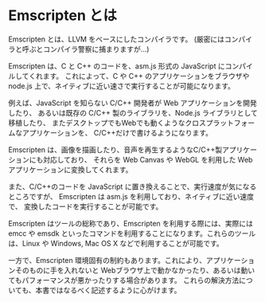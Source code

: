 # Emscripten とは 

Emscripten とは、LLVM をベースにしたコンパイラです。
(厳密にはコンパイラと呼ぶとコンパイラ警察に捕まりますが...)

Emscripten は、C と C++ のコードを、asm.js 形式の JavaScript にコンパイルしてくれます。
これによって、C や C++ のアプリケーションをブラウザや node.js 上で、ネイティブに近い速さで実行することが可能になります。

例えば、JavaScript を知らない C/C++ 開発者が Web アプリケーションを開発したり、
あるいは既存の C/C++ 製のライブラリを、Node.js ライブラリとして移植したり、
またデスクトップでもWebでも動くようなクロスプラットフォームなアプリケーションを、
C/C++だけで書けるようになります。

Emscripten は、画像を描画したり、音声を再生するようなC/C++製アプリケーションにも対応しており、
それらを Web Canvas や WebGL を利用した Web アプリケーションに変換してくれます。

また、C/C++のコードを JavaScript に置き換えることで、実行速度が気になるところですが、
Emscripten は asm.js を利用しており、ネイティブに近い速度で、
変換したコードを実行することが可能です。

Emscripten はツールの総称であり、Emscripten を利用する際には、実際には emcc や emsdk といったコマンドを利用することになります。これらのツールは、Linux や Windows, Mac OS X などで利用することが可能です。

一方で、Emscripten 環境固有の制約もあります。これにより、アプリケーションそのものに手を入れないと
Webブラウザ上で動かなかったり、あるいは動いてもパフォーマンスが悪かったりする場合があります。
これらの解決方法についても、本書ではなるべく記述するように心がけます。

